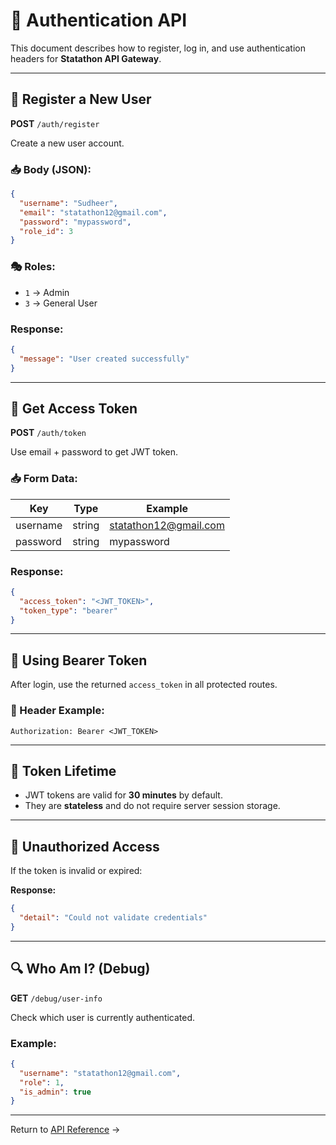 # 🔐 Authentication API

This document describes how to register, log in, and use authentication headers for **Statathon API Gateway**.

---

## 🔑 Register a New User

**POST** `/auth/register`

Create a new user account.

### 📥 Body (JSON):

```json
{
  "username": "Sudheer",
  "email": "statathon12@gmail.com",
  "password": "mypassword",
  "role_id": 3
}
```

### 🎭 Roles:

* `1` → Admin
* `3` → General User

### Response:

```json
{
  "message": "User created successfully"
}
```

---

## 🔐 Get Access Token

**POST** `/auth/token`

Use email + password to get JWT token.

### 📥 Form Data:

| Key      | Type   | Example                                               |
| -------- | ------ | ----------------------------------------------------- |
| username | string | [statathon12@gmail.com](mailto:statathon12@gmail.com) |
| password | string | mypassword                                            |

### Response:

```json
{
  "access_token": "<JWT_TOKEN>",
  "token_type": "bearer"
}
```

---

## 📎 Using Bearer Token

After login, use the returned `access_token` in all protected routes.

### 🔐 Header Example:

```http
Authorization: Bearer <JWT_TOKEN>
```

---

## 🔁 Token Lifetime

* JWT tokens are valid for **30 minutes** by default.
* They are **stateless** and do not require server session storage.

---

## 🚫 Unauthorized Access

If the token is invalid or expired:

**Response:**

```json
{
  "detail": "Could not validate credentials"
}
```

---

## 🔍 Who Am I? (Debug)

**GET** `/debug/user-info`

Check which user is currently authenticated.

### Example:

```json
{
  "username": "statathon12@gmail.com",
  "role": 1,
  "is_admin": true
}
```

---

Return to [API Reference](api.md) →
